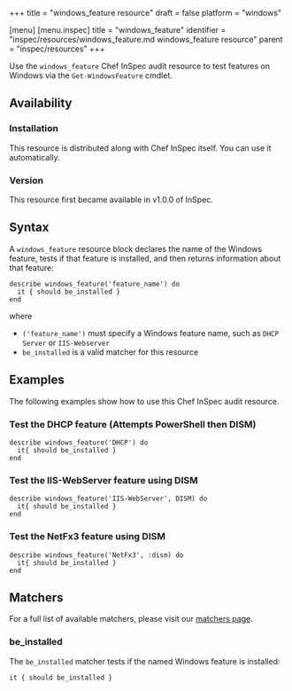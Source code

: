+++
title = "windows_feature resource"
draft = false
platform = "windows"

[menu]
  [menu.inspec]
    title = "windows_feature"
    identifier = "inspec/resources/windows_feature.md windows_feature resource"
    parent = "inspec/resources"
+++


Use the `windows_feature` Chef InSpec audit resource to test features on Windows via the `Get-WindowsFeature` cmdlet.


## Availability

### Installation

This resource is distributed along with Chef InSpec itself. You can use it automatically.

### Version

This resource first became available in v1.0.0 of InSpec.

## Syntax

A `windows_feature` resource block declares the name of the Windows feature, tests if that feature is installed, and then returns information about that feature:

    describe windows_feature('feature_name') do
      it { should be_installed }
    end

where

* `('feature_name')` must specify a Windows feature name, such as `DHCP Server` or `IIS-Webserver`
* `be_installed` is a valid matcher for this resource


## Examples

The following examples show how to use this Chef InSpec audit resource.

### Test the DHCP feature (Attempts PowerShell then DISM)

    describe windows_feature('DHCP') do
      it{ should be_installed }
    end

### Test the IIS-WebServer feature using DISM

    describe windows_feature('IIS-WebServer', DISM) do
      it{ should be_installed }
    end

### Test the NetFx3 feature using DISM

    describe windows_feature('NetFx3', :dism) do
      it{ should be_installed }
    end


## Matchers

For a full list of available matchers, please visit our [matchers page](https://www.inspec.io/docs/reference/matchers/).

### be_installed

The `be_installed` matcher tests if the named Windows feature is installed:

    it { should be_installed }
